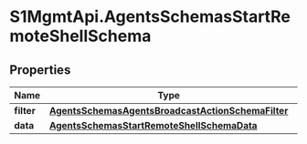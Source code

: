 # S1MgmtApi.AgentsSchemasStartRemoteShellSchema

## Properties
Name | Type | Description | Notes
------------ | ------------- | ------------- | -------------
**filter** | [**AgentsSchemasAgentsBroadcastActionSchemaFilter**](AgentsSchemasAgentsBroadcastActionSchemaFilter.md) |  | 
**data** | [**AgentsSchemasStartRemoteShellSchemaData**](AgentsSchemasStartRemoteShellSchemaData.md) |  | 


